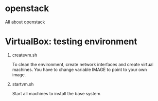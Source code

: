 openstack
=========

All about openstack





VirtualBox: testing environment
===============================

1. createvm.sh
   
   To clean the environment, create network interfaces and create virtual machines. You have 
   to change variable IMAGE to point to your own image.

2. startvm.sh
   
   Start all machines to install the base system.
